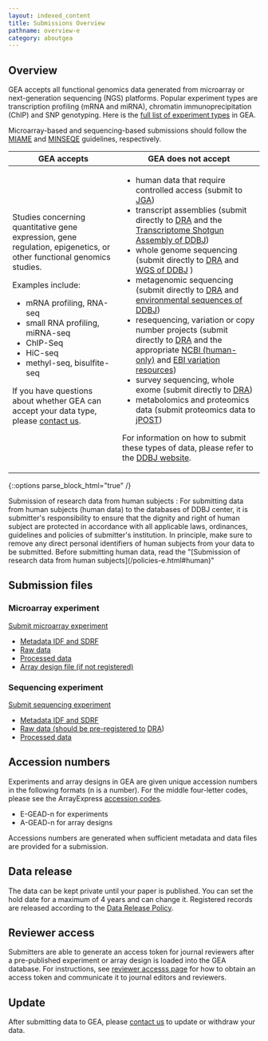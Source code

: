 ```yaml
---
layout: indexed_content
title: Submissions Overview
pathname: overview-e
category: aboutgea
---
```


## Overview

GEA accepts all functional genomics data generated from microarray or next-generation sequencing (NGS) platforms. Popular experiment types are transcription profiling (mRNA and miRNA), chromatin immunoprecipitation (ChIP) and SNP genotyping. Here is the [full list of experiment types](/gea/experiment-types-e.html) in GEA.

Microarray-based and sequencing-based submissions should follow the [MIAME](http://fged.org/projects/miame/) and [MINSEQE](http://fged.org/projects/minseqe/) guidelines, respectively.

<table>
<thead>
<tr>
<th>GEA accepts</th>
<th>GEA does not accept</th>
</tr>
</thead>
<tbody>
<tr>
<td><p>Studies concerning quantitative gene expression, gene regulation, epigenetics, or other functional genomics studies.</p>
<p>Examples include:</p>
<ul>
<li>mRNA profiling, RNA-seq</li>
<li>small RNA profiling, miRNA-seq</li>
<li>ChIP-Seq</li>
<li>HiC-seq</li>
<li>methyl-seq, bisulfite-seq</li>
</ul>
<p>If you have questions about whether GEA can accept your data type, please <a href="/contact-e.html">contact us</a>.</p></td>
<td><ul>
<li>human data that require controlled access (submit to <a href="/jga/index-e.html">JGA</a>)</li>
<li>transcript assemblies (submit directly to <a href="/dra/submission-e.html">DRA</a> and the <a href="/ddbj/tsa-e.html">Transcriptome Shotgun Assembly of DDBJ</a>)</li>
<li>whole genome sequencing (submit directly to <a href="/dra/submission-e.html">DRA</a> and <a href="/ddbj/wgs-e.html">WGS of DDBJ</a> )</li>
<li>metagenomic sequencing (submit directly to <a href="/dra/submission-e.html">DRA</a> and <a href="/ddbj/environmental-e.html">environmental sequences of DDBJ</a>)</li>
<li>resequencing, variation or copy number projects (submit directly to <a href="/dra/submission-e.html">DRA</a> and the appropriate <a href="https://www.ncbi.nlm.nih.gov/snp/docs/submission/hts_launch_and_introductory_material/">NCBI (human-only)</a> and <a href="https://www.ebi.ac.uk/eva/">EBI variation resources</a>)</li>
<li>survey sequencing, whole exome (submit directly to <a href="/dra/submission-e.html">DRA</a>)</li>
<li>metabolomics and proteomics data (submit proteomics data to <a href="https://jpostdb.org/">jPOST</a>)</li>
</ul>
<p>For information on how to submit these types of data, please refer to the <a href="/submission-e.html">DDBJ website</a>.</p></td>
</tr>
</tbody>
</table>

{::options parse_block_html="true" /}
<div class="attention">
<span class="red">Submission of research data from human subjects</span>  
: For submitting data from human subjects (human data) to the databases of DDBJ center, it is submitter's responsibility to ensure that the dignity and right of human subject are protected in accordance with all applicable laws, ordinances, guidelines and policies of submitter's institution. In principle, make sure to remove any direct personal identifiers of human subjects from your data to be submitted. Before submitting human data, read the "[Submission of research data from human subjects](/policies-e.html#human)"
</div>

## Submission files

### Microarray experiment

[Submit microarray experiment](/gea/submit-array-e.html)

  - [Metadata IDF and SDRF](/gea/metadata-e.html)
  - [Raw data](/gea/datafile-e.html#array_data)
  - [Processed data](/gea/datafile-e.html#array-proc)
  - [Array design file (if not registered)](/gea/adf-e.html)

### Sequencing experiment

[Submit sequencing experiment](/gea/submit-seq-e.html)

  - [Metadata IDF and SDRF](/gea/metadata-e.html)
  - [Raw data (should be pre-registered to](/gea/datafile-e.html#seq_raw) [DRA](/dra/submission-e.html))
  - [Processed data](/gea/datafile-e.html#seq_proc)

## Accession numbers

Experiments and array designs in GEA are given unique accession numbers in the following formats (n is a number). For the middle four-letter codes, please see the ArrayExpress [accession codes](https://www.ebi.ac.uk/arrayexpress/help/accession_codes.html).

  - E-GEAD-n for experiments
  - A-GEAD-n for array designs

Accessions numbers are generated when sufficient metadata and data files are provided for a submission.

## Data release

The data can be kept private until your paper is published. You can set the hold date for a maximum of 4 years and can change it. Registered records are released according to the [Data Release Policy](/data-release-policy-e.html).

## Reviewer access

Submitters are able to generate an access token for journal reviewers after a pre-published experiment or array design is loaded into the GEA database. For instructions, see [reviewer accesss page](/gea/reviewer-access-e.html) for how to obtain an access token and communicate it to journal editors and reviewers.

## Update

After submitting data to GEA, please [contact us](/contact-e.html) to update or withdraw your data.
